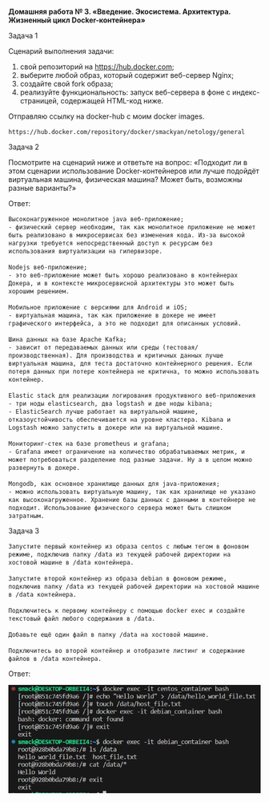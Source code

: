 <b>Домашняя работа № 3. «Введение. Экосистема. Архитектура. Жизненный цикл Docker-контейнера» </b>

Задача 1

Сценарий выполнения задачи:
1) свой репозиторий на https://hub.docker.com;
2) выберите любой образ, который содержит веб-сервер Nginx;
3) создайте свой fork образа;
4) реализуйте функциональность: запуск веб-сервера в фоне с индекс-страницей, содержащей HTML-код ниже.

Отправляю ссылку на docker-hub с моим docker images. 

    https://hub.docker.com/repository/docker/smackyan/netology/general

Задача 2

Посмотрите на сценарий ниже и ответьте на вопрос: «Подходит ли в этом сценарии использование Docker-контейнеров или лучше подойдёт виртуальная машина, физическая машина? Может быть, возможны разные варианты?»

Ответ:

    Высоконагруженное монолитное java веб-приложение;
    - физический сервер необходим, так как монолитное приложение не может быть реализовано в микросервисах без изменения кода. Из-за высокой нагрузки требуется непосредственный доступ к ресурсам без использования виртуализации на гипервизоре.

    Nodejs веб-приложение;
    - это веб-приложение может быть хорошо реализовано в контейнерах Докера, и в контексте микросервисной архитектуры это может быть хорошим решением.

    Мобильное приложение c версиями для Android и iOS;
    - виртуальная машина, так как приложение в докере не имеет графического интерфейса, а это не подходит для описанных условий.

    Шина данных на базе Apache Kafka;
    - зависит от передаваемых данных или среды (тестовая/производственная). Для производства и критичных данных лучше виртуальная машина, для теста достаточно контейнерного решения. Если потеря данных при потере контейнера не критична, то можно использовать контейнер.

    Elastic stack для реализации логирования продуктивного веб-приложения - три ноды elasticsearch, два logstash и две ноды kibana;
    - ElasticSearch лучше работает на виртуальной машине, отказоустойчивость обеспечивается на уровне кластера. Kibana и Logstash можно запустить в докере или на виртуальной машине. 

    Мониторинг-стек на базе prometheus и grafana;
    - Grafana имеет ограничение на количество обрабатываемых метрик, и может потребоваться разделение под разные задачи. Ну а в целом можно развернуть в докере.

    Mongodb, как основное хранилище данных для java-приложения;
    - можно использовать виртуальную машину, так как хранилище не указано как высоконагруженное. Хранение базы данных с данными в контейнере не подходит. Использование физического сервера может быть слишком затратным.

Задача 3

    Запустите первый контейнер из образа centos c любым тегом в фоновом режиме, подключив папку /data из текущей рабочей директории на хостовой машине в /data контейнера.

    Запустите второй контейнер из образа debian в фоновом режиме, подключив папку /data из текущей рабочей директории на хостовой машине в /data контейнера.

    Подключитесь к первому контейнеру с помощью docker exec и создайте текстовый файл любого содержания в /data.

    Добавьте ещё один файл в папку /data на хостовой машине.

    Подключитесь во второй контейнер и отобразите листинг и содержание файлов в /data контейнера.

Ответ:

![Alt text](image.png)